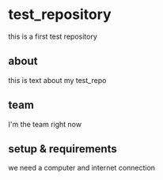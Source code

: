 # test_repository
this is a first test repository

## about
this is text about my test_repo

## team
I'm the team right now

## setup & requirements
we need a computer and internet connection
